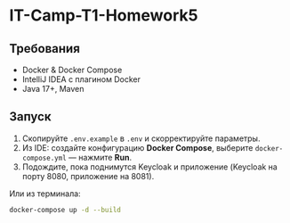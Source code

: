 # IT-Camp-T1-Homework5


## Требования
- Docker & Docker Compose
- IntelliJ IDEA с плагином Docker
- Java 17+, Maven

## Запуск

1. Скопируйте `.env.example` в `.env` и скорректируйте параметры.
2. Из IDE: создайте конфигурацию **Docker Compose**, выберите `docker-compose.yml` — нажмите **Run**.
3. Подождите, пока поднимутся Keycloak и приложение (Keycloak на порту 8080, приложение на 8081).

Или из терминала:
```bash
docker-compose up -d --build
